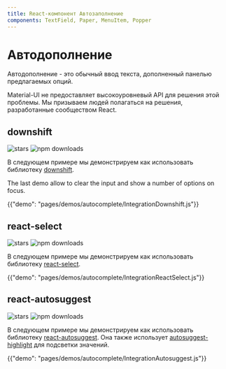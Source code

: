 ```yaml
---
title: React-компонент Автозаполнение
components: TextField, Paper, MenuItem, Popper
---
```

# Автодополнение

<p class="description">Автодополнение - это обычный ввод текста, дополненный панелью предлагаемых опций.</p>

Material-UI не предоставляет высокоуровневый API для решения этой проблемы. Мы призываем людей полагаться на решения, разработанные сообществом React.

## downshift

![stars](https://img.shields.io/github/stars/paypal/downshift.svg?style=social&label=Stars) ![npm downloads](https://img.shields.io/npm/dm/downshift.svg)

В следующем примере мы демонстрируем как использовать библиотеку [downshift](https://github.com/paypal/downshift).

The last demo allow to clear the input and show a number of options on focus.

{{"demo": "pages/demos/autocomplete/IntegrationDownshift.js"}}

## react-select

![stars](https://img.shields.io/github/stars/JedWatson/react-select.svg?style=social&label=Stars) ![npm downloads](https://img.shields.io/npm/dm/react-select.svg)

В следующем примере мы демонстрируем как использовать библиотеку [react-select](https://github.com/JedWatson/react-select).

{{"demo": "pages/demos/autocomplete/IntegrationReactSelect.js"}}

## react-autosuggest

![stars](https://img.shields.io/github/stars/moroshko/react-autosuggest.svg?style=social&label=Stars) ![npm downloads](https://img.shields.io/npm/dm/react-autosuggest.svg)

В следующем примере мы демонстрируем как использовать библиотеку [react-autosuggest](https://github.com/moroshko/react-autosuggest). Она также использует [autosuggest-highlight](https://www.npmjs.com/package/autosuggest-highlight) для подсветки значений.

{{"demo": "pages/demos/autocomplete/IntegrationAutosuggest.js"}}